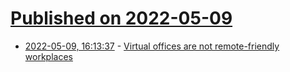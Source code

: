 # [Published on 2022-05-09](index.md)

* [2022-05-09, 16:13:37](https://news.ycombinator.com/item?id=31315971) - [Virtual offices are not remote-friendly workplaces](https://mycodingtales.com/stop-pretending-your-company-is-remote/)
